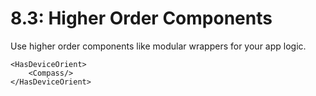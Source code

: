 # 8.3: Higher Order Components

Use higher order components like modular wrappers for your app logic.

```text
<HasDeviceOrient>
    <Compass/>
</HasDeviceOrient>
```

